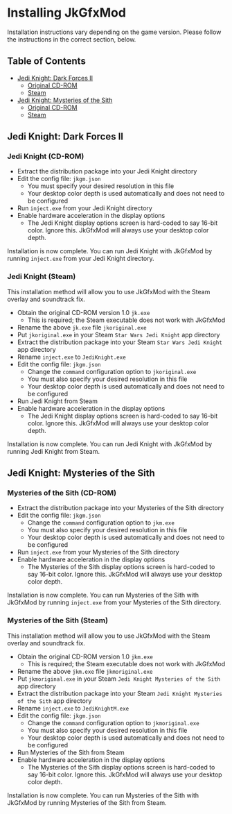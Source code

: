 # Installing JkGfxMod

Installation instructions vary depending on the game version. Please follow the instructions in the correct section, below.

## Table of Contents

* [Jedi Knight: Dark Forces II](#jedi-knight-dark-forces-ii)
    * [Original CD-ROM](#jedi-knight-cd-rom)
    * [Steam](#jedi-knight-steam)
* [Jedi Knight: Mysteries of the Sith](#jedi-knight-mysteries-of-the-sith)
    * [Original CD-ROM](#mysteries-of-the-sith-cd-rom)
    * [Steam](#mysteries-of-the-sith-steam)
    
## Jedi Knight: Dark Forces II

### Jedi Knight (CD-ROM)

* Extract the distribution package into your Jedi Knight directory
* Edit the config file: `jkgm.json`
    * You must specify your desired resolution in this file
    * Your desktop color depth is used automatically and does not need to be configured
* Run `inject.exe` from your Jedi Knight directory
* Enable hardware acceleration in the display options
    * The Jedi Knight display options screen is hard-coded to say 16-bit color. Ignore this. JkGfxMod will always use your desktop color depth.

Installation is now complete. You can run Jedi Knight with JkGfxMod by running `inject.exe` from your Jedi Knight directory.

### Jedi Knight (Steam)

This installation method will allow you to use JkGfxMod with the Steam overlay and soundtrack fix.

* Obtain the original CD-ROM version 1.0 `jk.exe`
    * This is required; the Steam executable does not work with JkGfxMod
* Rename the above `jk.exe` file `jkoriginal.exe`
* Put `jkoriginal.exe` in your Steam `Star Wars Jedi Knight` app directory
* Extract the distribution package into your Steam `Star Wars Jedi Knight` app directory
* Rename `inject.exe` to `JediKnight.exe`
* Edit the config file: `jkgm.json`
    * Change the `command` configuration option to `jkoriginal.exe`
    * You must also specify your desired resolution in this file
    * Your desktop color depth is used automatically and does not need to be configured
* Run Jedi Knight from Steam
* Enable hardware acceleration in the display options
    * The Jedi Knight display options screen is hard-coded to say 16-bit color. Ignore this. JkGfxMod will always use your desktop color depth.

Installation is now complete. You can run Jedi Knight with JkGfxMod by running Jedi Knight from Steam.

## Jedi Knight: Mysteries of the Sith

### Mysteries of the Sith (CD-ROM)

* Extract the distribution package into your Mysteries of the Sith directory
* Edit the config file: `jkgm.json`
    * Change the `command` configuration option to `jkm.exe`
    * You must also specify your desired resolution in this file
    * Your desktop color depth is used automatically and does not need to be configured
* Run `inject.exe` from your Mysteries of the Sith directory
* Enable hardware acceleration in the display options
    * The Mysteries of the Sith display options screen is hard-coded to say 16-bit color. Ignore this. JkGfxMod will always use your desktop color depth.

Installation is now complete. You can run Mysteries of the Sith with JkGfxMod by running `inject.exe` from your Mysteries of the Sith directory.

### Mysteries of the Sith (Steam)

This installation method will allow you to use JkGfxMod with the Steam overlay and soundtrack fix.

* Obtain the original CD-ROM version 1.0 `jkm.exe`
    * This is required; the Steam executable does not work with JkGfxMod
* Rename the above `jkm.exe` file `jkmoriginal.exe`
* Put `jkmoriginal.exe` in your Steam `Jedi Knight Mysteries of the Sith` app directory
* Extract the distribution package into your Steam `Jedi Knight Mysteries of the Sith` app directory
* Rename `inject.exe` to `JediKnightM.exe`
* Edit the config file: `jkgm.json`
    * Change the `command` configuration option to `jkmoriginal.exe`
    * You must also specify your desired resolution in this file
    * Your desktop color depth is used automatically and does not need to be configured
* Run Mysteries of the Sith from Steam
* Enable hardware acceleration in the display options
    * The Mysteries of the Sith display options screen is hard-coded to say 16-bit color. Ignore this. JkGfxMod will always use your desktop color depth.

Installation is now complete. You can run Mysteries of the Sith with JkGfxMod by running Mysteries of the Sith from Steam.
